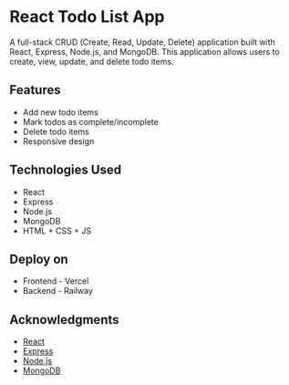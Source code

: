 # React Todo List App

A full-stack CRUD (Create, Read, Update, Delete) application built with React, Express, Node.js, and MongoDB. This application allows users to create, view, update, and delete todo items.

## Features

- Add new todo items
- Mark todos as complete/incomplete
- Delete todo items
- Responsive design

## Technologies Used

- React
- Express
- Node.js
- MongoDB
- HTML + CSS + JS

## Deploy on

- Frontend - Vercel
- Backend - Railway

## Acknowledgments

- [React](https://reactjs.org/)
- [Express](https://expressjs.com/)
- [Node.js](https://nodejs.org/)
- [MongoDB](https://www.mongodb.com/)
